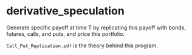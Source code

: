 # derivative_speculation
Generate specific payoff at time T by replicating this payoff with bonds, futures, calls, and puts, and price this portfolio.

``Call_Put_Replication.pdf`` is the theory behind this program.
